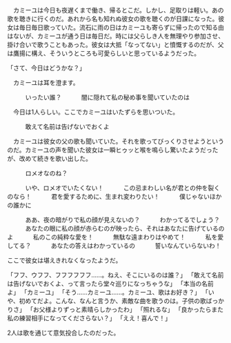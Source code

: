 　カミーユは今日も夜遅くまで働き、帰るとこだ。しかし、足取りは軽い。あの歌を聴きに行くのだ。あれから名も知れぬ彼女の歌を聴くのが日課になった。彼女は毎日毎日歌っていた。流石に雨の日はカミーユも寄らずに帰ったので知る由はないが、カミーユが通う日は毎日だ。時には父らしき人を無理やり参加させ、掛け合いで歌うこともあった。彼女は大抵「なってない」と憤慨するのだが、父は鷹揚に構え、そういうところも可愛らしいと思っているようだった。

「さて、今日はどうかな？」

　カミーユは耳を澄ます。

　　　いったい誰？
　　　闇に隠れて私の秘め事を聞いていたのは

　今日は1人らしい。ここでカミーユはいたずらを思いついた。

　　　敢えて名前は告げないでおくよ

　カミーユは彼女の父の歌も聞いていた。それを歌ってびっくりさせようというのだ。カミーユの声を聞いた彼女は一瞬ヒゥッと喉を鳴らし驚いたようだったが、改めて続きを歌い出した。

　　　ロメオなのね？

　　　いや、ロメオでいたくない！ 
　　　この忌まわしい名が君との仲を裂くのなら！ 
　　　君を愛するために、生まれ変わりたい！ 
　　　僕じゃないほかの誰かに

　　　ああ、夜の暗がりで私の顔が見えないの？ 
　　　わかってるでしょう？
　　　あなたの眼に私の顔が赤らむのが映ったら、それはあなたに告げているのよ 
　　　私のこの純粋な愛を！ 
　　　無駄な遠まわりはやめて！
　　　私を愛してる？
　　　あなたの答えはわかっているの
　　　誓いなんていらないわ！

ここで彼女は堪えきれなくなったようだ。

「フフ、ウフフ、フフフフフフ……。ねえ、そこにいるのは誰？」
「敢えて名前は告げないでおくよ、って言ったら堂々巡りになっちゃうな」
「本当の名前よ」
「カミーユ」
「そう……カミーユ……。カミーユ、歌はお好き？」
「いや、初めてだよ。こんな、なんと言うか、素敵な曲を歌うのは。子供の歌ばっかりさ」
「お父様よりずっと素晴らしかったわ」
「照れるな」
「良かったらまた私の練習相手になってくださらない？」
「ええ！喜んで！」

2人は歌を通じて意気投合したのだった。
